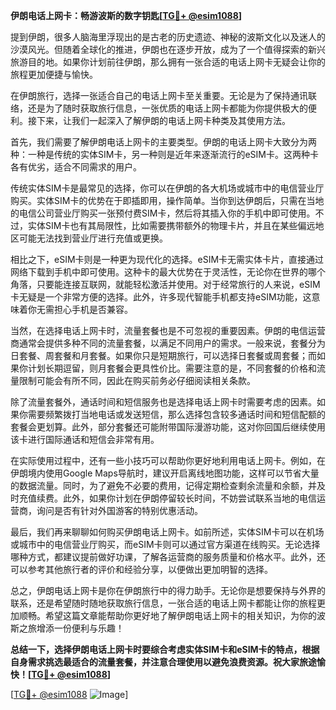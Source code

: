 **伊朗电话上网卡：畅游波斯的数字钥匙[[TG💪+ @esim1088](https://t.me/s/esim1088)]**

提到伊朗，很多人脑海里浮现出的是古老的历史遗迹、神秘的波斯文化以及迷人的沙漠风光。但随着全球化的推进，伊朗也在逐步开放，成为了一个值得探索的新兴旅游目的地。如果你计划前往伊朗，那么拥有一张合适的电话上网卡无疑会让你的旅程更加便捷与愉快。

在伊朗旅行，选择一张适合自己的电话上网卡至关重要。无论是为了保持通讯联络，还是为了随时获取旅行信息，一张优质的电话上网卡都能为你提供极大的便利。接下来，让我们一起深入了解伊朗的电话上网卡种类及其使用方法。

首先，我们需要了解伊朗电话上网卡的主要类型。伊朗的电话上网卡大致分为两种：一种是传统的实体SIM卡，另一种则是近年来逐渐流行的eSIM卡。这两种卡各有优劣，适合不同需求的用户。

传统实体SIM卡是最常见的选择，你可以在伊朗的各大机场或城市中的电信营业厅购买。实体SIM卡的优势在于即插即用，操作简单。当你到达伊朗后，只需在当地的电信公司营业厅购买一张预付费SIM卡，然后将其插入你的手机中即可使用。不过，实体SIM卡也有其局限性，比如需要携带额外的物理卡片，并且在某些偏远地区可能无法找到营业厅进行充值或更换。

相比之下，eSIM卡则是一种更为现代化的选择。eSIM卡无需实体卡片，直接通过网络下载到手机中即可使用。这种卡的最大优势在于灵活性，无论你在世界的哪个角落，只要能连接互联网，就能轻松激活并使用。对于经常旅行的人来说，eSIM卡无疑是一个非常方便的选择。此外，许多现代智能手机都支持eSIM功能，这意味着你无需担心手机是否兼容。

当然，在选择电话上网卡时，流量套餐也是不可忽视的重要因素。伊朗的电信运营商通常会提供多种不同的流量套餐，以满足不同用户的需求。一般来说，套餐分为日套餐、周套餐和月套餐。如果你只是短期旅行，可以选择日套餐或周套餐；而如果你计划长期逗留，则月套餐会更具性价比。需要注意的是，不同套餐的价格和流量限制可能会有所不同，因此在购买前务必仔细阅读相关条款。

除了流量套餐外，通话时间和短信服务也是选择电话上网卡时需要考虑的因素。如果你需要频繁拨打当地电话或发送短信，那么选择包含较多通话时间和短信配额的套餐会更划算。此外，部分套餐还可能附带国际漫游功能，这对你回国后继续使用该卡进行国际通话和短信会非常有用。

在实际使用过程中，还有一些小技巧可以帮助你更好地利用电话上网卡。例如，在伊朗境内使用Google Maps导航时，建议开启离线地图功能，这样可以节省大量的数据流量。同时，为了避免不必要的费用，记得定期检查剩余流量和余额，并及时充值续费。此外，如果你计划在伊朗停留较长时间，不妨尝试联系当地的电信运营商，询问是否有针对外国游客的特别优惠活动。

最后，我们再来聊聊如何购买伊朗电话上网卡。如前所述，实体SIM卡可以在机场或城市中的电信营业厅购买，而eSIM卡则可以通过官方渠道在线购买。无论选择哪种方式，都建议提前做好功课，了解各运营商的服务质量和价格水平。此外，还可以参考其他旅行者的评价和经验分享，以便做出更加明智的选择。

总之，伊朗电话上网卡是你在伊朗旅行中的得力助手。无论你是想要保持与外界的联系，还是希望随时随地获取旅行信息，一张合适的电话上网卡都能让你的旅程更加顺畅。希望这篇文章能帮助你更好地了解伊朗电话上网卡的相关知识，为你的波斯之旅增添一份便利与乐趣！

**总结一下，选择伊朗电话上网卡时要综合考虑实体SIM卡和eSIM卡的特点，根据自身需求挑选最适合的流量套餐，并注意合理使用以避免浪费资源。祝大家旅途愉快！[[TG💪+ @esim1088](https://t.me/s/esim1088)]**

[[TG💪+ @esim1088](https://t.me/s/esim1088) ![Image](https://i.postimg.cc/4NQfJmqS/Snipaste-2025-05-13-00-14-12.png)]